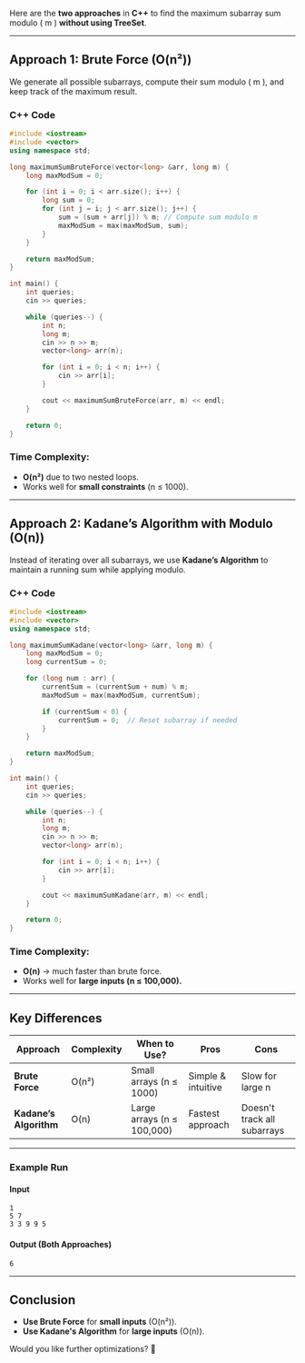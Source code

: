 Here are the **two approaches** in **C++** to find the maximum subarray sum modulo \( m \) **without using TreeSet**.

---

## **Approach 1: Brute Force (O(n²))**
We generate all possible subarrays, compute their sum modulo \( m \), and keep track of the maximum result.

### **C++ Code**
```cpp
#include <iostream>
#include <vector>
using namespace std;

long maximumSumBruteForce(vector<long> &arr, long m) {
    long maxModSum = 0;

    for (int i = 0; i < arr.size(); i++) {
        long sum = 0;
        for (int j = i; j < arr.size(); j++) {
            sum = (sum + arr[j]) % m; // Compute sum modulo m
            maxModSum = max(maxModSum, sum);
        }
    }

    return maxModSum;
}

int main() {
    int queries;
    cin >> queries;

    while (queries--) {
        int n;
        long m;
        cin >> n >> m;
        vector<long> arr(n);

        for (int i = 0; i < n; i++) {
            cin >> arr[i];
        }

        cout << maximumSumBruteForce(arr, m) << endl;
    }

    return 0;
}
```

### **Time Complexity:**
- **O(n²)** due to two nested loops.
- Works well for **small constraints** (n ≤ 1000).

---

## **Approach 2: Kadane’s Algorithm with Modulo (O(n))**
Instead of iterating over all subarrays, we use **Kadane’s Algorithm** to maintain a running sum while applying modulo.

### **C++ Code**
```cpp
#include <iostream>
#include <vector>
using namespace std;

long maximumSumKadane(vector<long> &arr, long m) {
    long maxModSum = 0;
    long currentSum = 0;

    for (long num : arr) {
        currentSum = (currentSum + num) % m;
        maxModSum = max(maxModSum, currentSum);

        if (currentSum < 0) {
            currentSum = 0;  // Reset subarray if needed
        }
    }

    return maxModSum;
}

int main() {
    int queries;
    cin >> queries;

    while (queries--) {
        int n;
        long m;
        cin >> n >> m;
        vector<long> arr(n);

        for (int i = 0; i < n; i++) {
            cin >> arr[i];
        }

        cout << maximumSumKadane(arr, m) << endl;
    }

    return 0;
}
```

### **Time Complexity:**
- **O(n)** → much faster than brute force.
- Works well for **large inputs (n ≤ 100,000).**

---

## **Key Differences**
| Approach | Complexity | When to Use? | Pros | Cons |
|----------|-----------|--------------|------|------|
| **Brute Force** | O(n²) | Small arrays (n ≤ 1000) | Simple & intuitive | Slow for large n |
| **Kadane’s Algorithm** | O(n) | Large arrays (n ≤ 100,000) | Fastest approach | Doesn't track all subarrays |

---

### **Example Run**
#### **Input**
```
1
5 7
3 3 9 9 5
```
#### **Output (Both Approaches)**
```
6
```

---

## **Conclusion**
- **Use Brute Force** for **small inputs** (O(n²)).
- **Use Kadane's Algorithm** for **large inputs** (O(n)).

Would you like further optimizations? 🚀